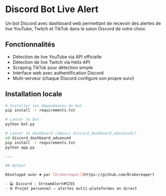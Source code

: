 # Discord Bot Live Alert

Un bot Discord avec dashboard web permettant de recevoir des alertes de live YouTube, Twitch et TikTok dans le salon Discord de votre choix.

## Fonctionnalités
- Détection de live YouTube via API officielle
- Détection de live Twitch via Helix API
- Scraping TikTok pour détection simple
- Interface web avec authentification Discord
- Multi-serveur (chaque Discord configure son propre suivi)

## Installation locale

```bash
# Installer les dépendances du bot
pip install -r requirements.txt

# Lancer le bot
python bot.py

# Lancer le dashboard (depuis discord_dashboard_advanced/)
cd discord_dashboard_advanced
pip install -r requirements.txt
python app.py

---

## Auteur

Développé avec ❤️ par [Drakereaper](https://github.com/Drakereaper)

- 💻 Discord : StreamAlert#5255
- 🌐 Projet personnel – alertes multi-plateformes en direct

